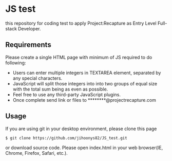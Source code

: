 # JS test
this repository for coding test to apply Project:Recapture as Entry Level Full-stack Developer. 

## Requirements
Please create a single HTML page with minimum of JS required to do following:
* Users can enter multiple integers in TEXTAREA element, separated by any special characters.
* JavaScript will split those integers into into two groups of equal size with the total sum being as even as possible.
* Feel free to use any third-party JavaScript plugins.
* Once complete send link or files to ********@projectrecapture.com

## Usage
If you are using git in your desktop environment, please clone this page
```
$ git clone https://github.com/jihoonys82/JS_test.git
```
or download source code.
Please open index.html in your web browser(IE, Chrome, Firefox, Safari, etc.).

